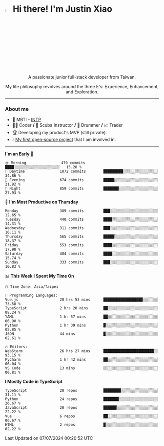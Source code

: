 # <img src="https://media.giphy.com/media/hvRJCLFzcasrR4ia7z/giphy.gif" width="5%">Hi there! I'm Justin Xiao
<p align="center">A passionate junior full-stack developer from Taiwan.  </p>
<p align="center">My life philosophy revolves around the three E's: Experience, Enhancement, and Exploration.</p>

---
### About me
- 👀 MBTI - [INTP](https://www.16personalities.com/intp-personality)
- 👨‍💻 Coder **/** 🤿 Scuba Instructor **/** 🥁 Drummer **/** 📈 Trader
- 🏆 Developing my product's MVP (still private).
- 💧 [My first open-source project](https://github.com/Game-as-a-Service/Game-Lobby-Web) that I am involved in.

---
<!--START_SECTION:waka-->
**I'm an Early 🐤** 

```text
🌞 Morning                470 commits         ████░░░░░░░░░░░░░░░░░░░░░   15.28 % 
🌆 Daytime                1072 commits        █████████░░░░░░░░░░░░░░░░   34.86 % 
🌃 Evening                674 commits         █████░░░░░░░░░░░░░░░░░░░░   21.92 % 
🌙 Night                  859 commits         ███████░░░░░░░░░░░░░░░░░░   27.93 % 
```
📅 **I'm Most Productive on Thursday** 

```text
Monday                   389 commits         ███░░░░░░░░░░░░░░░░░░░░░░   12.65 % 
Tuesday                  440 commits         ████░░░░░░░░░░░░░░░░░░░░░   14.31 % 
Wednesday                311 commits         ███░░░░░░░░░░░░░░░░░░░░░░   10.11 % 
Thursday                 565 commits         █████░░░░░░░░░░░░░░░░░░░░   18.37 % 
Friday                   553 commits         ████░░░░░░░░░░░░░░░░░░░░░   17.98 % 
Saturday                 484 commits         ████░░░░░░░░░░░░░░░░░░░░░   15.74 % 
Sunday                   333 commits         ███░░░░░░░░░░░░░░░░░░░░░░   10.83 % 
```


📊 **This Week I Spent My Time On** 

```text
🕑︎ Time Zone: Asia/Taipei

💬 Programming Languages: 
Vue.js                   20 hrs 53 mins      ██████████████████░░░░░░░   73.58 % 
TypeScript               2 hrs 20 mins       ██░░░░░░░░░░░░░░░░░░░░░░░   08.24 % 
YAML                     1 hr 57 mins        ██░░░░░░░░░░░░░░░░░░░░░░░   06.90 % 
Python                   1 hr 39 mins        █░░░░░░░░░░░░░░░░░░░░░░░░   05.85 % 
JSON                     44 mins             █░░░░░░░░░░░░░░░░░░░░░░░░   02.61 % 

🔥 Editors: 
WebStorm                 26 hrs 27 mins      ███████████████████████░░   93.15 % 
PyCharm                  1 hr 42 mins        ██░░░░░░░░░░░░░░░░░░░░░░░   06.04 % 
VS Code                  13 mins             ░░░░░░░░░░░░░░░░░░░░░░░░░   00.81 % 
```

**I Mostly Code in TypeScript** 

```text
TypeScript               28 repos            ████████░░░░░░░░░░░░░░░░░   31.11 % 
Python                   24 repos            ███████░░░░░░░░░░░░░░░░░░   26.67 % 
JavaScript               20 repos            ██████░░░░░░░░░░░░░░░░░░░   22.22 % 
Vue                      6 repos             ██░░░░░░░░░░░░░░░░░░░░░░░   06.67 % 
HTML                     2 repos             █░░░░░░░░░░░░░░░░░░░░░░░░   02.22 % 
```




 Last Updated on 07/07/2024 00:20:52 UTC
<!--END_SECTION:waka-->
